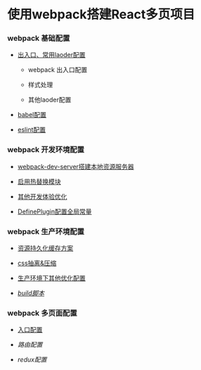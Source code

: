 
使用webpack搭建React多页项目
====

### webpack 基础配置

- [出入口、常用laoder配置](./doc/webpack基础配置.md)

  - webpack 出入口配置

  - 样式处理

  - 其他laoder配置

- [babel配置](./doc/babel配置.md)

- [eslint配置](./doc/eslint配置.md)

### webpack 开发环境配置

- [webpack-dev-server搭建本地资源服务器](./doc/webpack-dev-server使用.md)

- [启用热替换模块](./doc/HMR.md)

- [其他开发体验优化](./doc/开发环境优化配置.md)

- [DefinePlugin配置全局常量](./doc/全局常量配置)

### webpack 生产环境配置

- [资源持久化缓存方案](./doc/webpack资源持久化缓存方案.md)

- [css抽离&压缩](./doc/css抽离_压缩.md)

- [生产环境下其他优化配置](./doc/生产环境下优化配置.md) 

- [*build脚本*](./doc/build.md)

### webpack 多页面配置

- [入口配置](./doc/多页面路口配置.md)

- *路由配置*

- *redux配置*